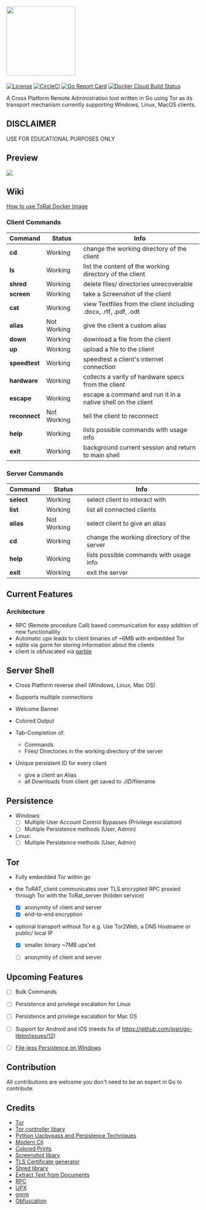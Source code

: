 # <a href="https://github.com/lu4p/ToRat" target="_blank"> <img src="./ToRat_Logo.png" width="180px"></a>
[![License](https://img.shields.io/github/license/lu4p/ToRat.svg)](https://unlicense.org/)
[![CircleCI](https://circleci.com/gh/lu4p/ToRat.svg?style=svg)](https://circleci.com/gh/lu4p/ToRat)
[![Go Report Card](https://goreportcard.com/badge/github.com/lu4p/ToRat)](https://goreportcard.com/report/github.com/lu4p/ToRat)
[![Docker Cloud Build Status](https://img.shields.io/docker/cloud/build/lu4p/torat)](https://hub.docker.com/repository/docker/lu4p/torat)

A Cross Platform Remote Administration tool written in Go using Tor as its transport mechanism
currently supporting Windows, Linux, MacOS clients.

## DISCLAIMER
USE FOR EDUCATIONAL PURPOSES ONLY


## Preview
<a href="https://asciinema.org/a/318534" target="_blank"><img src="https://asciinema.org/a/318534.svg" /></a>


## Wiki
[How to use ToRat Docker Image](https://github.com/lu4p/ToRat/wiki/How-to-use-the-ToRat-Docker-Image)


### Client Commands

  Command     | Status      |   Info
  ---         | ---         |   ---
  **cd**          | Working     |   change the working directory of the client
  **ls**          | Working     |   list the content of the working directory of the client
  **shred**       | Working     |   delete files/ directories unrecoverable
  **screen**      | Working     |   take a Screenshot of the client
  **cat**         | Working     |   view Textfiles from the client including .docx, .rtf, .pdf, .odt
  **alias**       | Not Working |   give the client a custom alias
  **down**        | Working     |   download a file from the client
  **up**          | Working     |   upload a file to the client
  **speedtest**   | Working     |   speedtest a client's internet connection
  **hardware**    | Working     |   collects a varity of hardware specs from the client
  **escape**      | Working     |   escape a command and run it in a native shell on the client
  **reconnect**   | Not Working |   tell the client to reconnect
  **help**        | Working     |   lists possible commands with usage info
  **exit**        | Working     |   background current session and return to main shell

### Server Commands 

  Command | Status      |   Info
  ---     |  ---        |   ---
  **select**  | Working     | select client to interact with
  **list**    | Working     | list all connected clients
  **alias**   | Not Working | select client to give an alias
  **cd**      | Working     | change the working directory of the server
  **help**    | Working     | lists possible commands with usage info
  **exit**    | Working     | exit the server



## Current Features
### Architecture
- RPC (Remote procedure Call) based communication for easy addition of new functionallity
- Automatic upx leads to client binaries of ~6MB with embedded Tor
- sqlite via gorm for storing information about the clients
- client is obfuscated via [garble](https://github.com/burrowers/garble)

## Server Shell
- Cross Platform reverse shell (Windows, Linux, Mac OS)
- Supports multiple connections
- Welcome Banner
- Colored Output
- Tab-Completion of:
  - Commands
  - Files/ Directories in the working directory of the server

- Unique persistent ID for every client
	- give a client an Alias
	- all Downloads from client get saved to ./$ID/$filename

## Persistence
- Windows:
	- [ ] Multiple User Account Control Bypasses (Privilege escalation)
	- [ ] Multiple Persistence methods (User, Admin)

- Linux:
  - [ ] Multiple Persistence methods (User, Admin)

## Tor
- Fully embedded Tor within go

- the ToRAT_client communicates over TLS encrypted RPC proxied through Tor with the ToRat_server (hidden service)
	- [x] anonymity of client and server
	- [x] end-to-end encryption

- optional transport without Tor e.g. Use Tor2Web, a DNS Hostname or public/ local IP
	- [x] smaller binary ~7MB upx'ed
	- [ ] anonymity of client and server


## Upcoming Features
- [ ] Bulk Commands
- [ ] Persistence and privilege escalation for Linux
- [ ] Persistence and privilege escalation for Mac OS
- [ ] Support for Android and iOS (needs fix of https://github.com/ipsn/go-libtor/issues/12)
- [ ] [File-less Persistence on Windows](https://github.com/ewhitehats/InvisiblePersistence)


## Contribution
All contributions are welcome you don't need to be an expert in Go to contribute.

## Credits
- [Tor](https://www.torproject.org/)
- [Tor controller libary](https://github.com/cretz/bine)
- [Python Uacbypass and Persistence Techniques](https://github.com/rootm0s/WinPwnage)
- [Modern Cli](https://github.com/abiosoft/ishell)
- [Colored Prints](https://github.com/fatih/color)
- [Screenshot libary](https://github.com/vova616/screenshot)
- [TLS Certificate generator](https://github.com/lu4p/genCert)
- [Shred library](https://github.com/lu4p/genCert)
- [Extract Text from Documents](https://github.com/lu4p/cat)
- [RPC](https://golang.org/pkg/net/rpc/)
- [UPX](https://upx.github.io/)
- [gorm](https://github.com/go-gorm/gorm)
- [Obfuscation](https://github.com/burrowers/garble)
